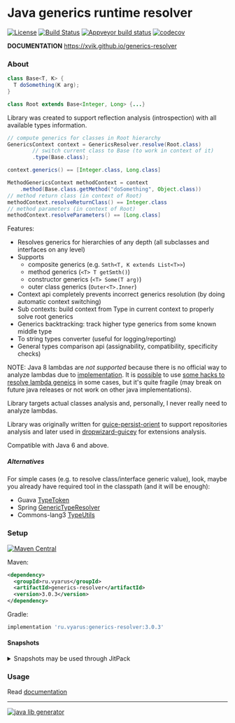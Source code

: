 # Java generics runtime resolver
[![License](http://img.shields.io/badge/license-MIT-blue.svg?style=flat)](http://www.opensource.org/licenses/MIT)
[![Build Status](https://travis-ci.com/xvik/generics-resolver.svg?branch=master)](https://travis-ci.com/xvik/generics-resolver)
[![Appveyor build status](https://ci.appveyor.com/api/projects/status/github/xvik/generics-resolver?svg=true)](https://ci.appveyor.com/project/xvik/generics-resolver)
[![codecov](https://codecov.io/gh/xvik/generics-resolver/branch/master/graph/badge.svg)](https://codecov.io/gh/xvik/generics-resolver)

**DOCUMENTATION** https://xvik.github.io/generics-resolver

### About

```java
class Base<T, K> {
  T doSomething(K arg);
}

class Root extends Base<Integer, Long> {...}
```

Library was created to support reflection analysis (introspection) with all available types information.

```java
// compute generics for classes in Root hierarchy
GenericsContext context = GenericsResolver.resolve(Root.class)
        // switch current class to Base (to work in context of it)
        .type(Base.class);

context.generics() == [Integer.class, Long.class]

MethodGenericsContext methodContext = context
    .method(Base.class.getMethod("doSomething", Object.class))
// method return class (in context of Root)
methodContext.resolveReturnClass() == Integer.class
// method parameters (in context of Root)
methodContext.resolveParameters() == [Long.class]
```

Features:
* Resolves generics for hierarchies of any depth (all subclasses and interfaces on any level)
* Supports 
    - composite generics (e.g. `Smth<T, K extends List<T>>`)
    - method generics (`<T> T getSmth()`)
    - constructor generics (`<T> Some(T arg)`)
    - outer class generics (`Outer<T>.Inner`)
* Context api completely prevents incorrect generics resolution (by doing automatic context switching)
* Sub contexts: build context from Type in current context to properly solve root generics  
* Generics backtracking: track higher type generics from some known middle type 
* To string types converter (useful for logging/reporting)
* General types comparison api (assignability, compatibility, specificity checks)

NOTE: Java 8 lambdas are *not supported* because there is no official way to analyze lambdas 
due to [implementation](http://mail.openjdk.java.net/pipermail/compiler-dev/2015-January/009220.html).
It is [possible](https://github.com/jhalterman/typetools) to use [some hacks to resolve lambda geneics](https://stackoverflow.com/a/25613179/5186390) in some cases,
but it's quite fragile (may break on future java releases or not work on other java implementations).  

Library targets actual classes analysis and, personally, I never really need to analyze lambdas. 

Library was originally written for [guice-persist-orient](https://github.com/xvik/guice-persist-orient) to support
repositories analysis and later used in [dropwizard-guicey](https://github.com/xvik/dropwizard-guicey) for extensions analysis.

Compatible with Java 6 and above.

##### Alternatives

For simple cases (e.g. to resolve class/interface generic value), look, maybe you already 
have required tool in the classpath (and it will be enough):
  
* Guava [TypeToken](https://github.com/google/guava/wiki/ReflectionExplained#typetoken)
* Spring [GenericTypeResolver](https://docs.spring.io/spring-framework/docs/current/javadoc-api/org/springframework/core/GenericTypeResolver.html)
* Commons-lang3 [TypeUtils](https://commons.apache.org/proper/commons-lang/apidocs/org/apache/commons/lang3/reflect/TypeUtils.html) 

### Setup

[![Maven Central](https://img.shields.io/maven-central/v/ru.vyarus/generics-resolver.svg?style=flat)](https://maven-badges.herokuapp.com/maven-central/ru.vyarus/generics-resolver)

Maven:

```xml
<dependency>
  <groupId>ru.vyarus</groupId>
  <artifactId>generics-resolver</artifactId>
  <version>3.0.3</version>
</dependency>
```

Gradle:

```groovy
implementation 'ru.vyarus:generics-resolver:3.0.3'
```

#### Snapshots

<details>
      <summary>Snapshots may be used through JitPack</summary>
      
* Go to [JitPack project page](https://jitpack.io/#ru.vyarus/generics-resolver)
* Select `Commits` section and click `Get it` on commit you want to use (top one - the most recent)
* Follow displayed instruction: 
    - Add jitpack repository: `maven { url 'https://jitpack.io' }`
    - Use commit hash as version: `ru.vyarus:generics-resolver:56537f7d23` (or use `master-SNAPSHOT`)
    
</details>   

### Usage

Read [documentation](https://xvik.github.io/generics-resolver/)     
      
---
[![java lib generator](http://img.shields.io/badge/Powered%20by-%20Java%20lib%20generator-green.svg?style=flat-square)](https://github.com/xvik/generator-lib-java)
